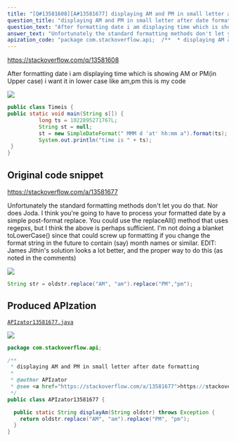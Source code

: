 ```yaml
---
title: "[Q#13581608][A#13581677] displaying AM and PM in small letter after date formatting"
question_title: "displaying AM and PM in small letter after date formatting"
question_text: "After formatting date i am displaying time which is showing AM or PM(in Upper case)  i want it in lower case like am,pm this is my code"
answer_text: "Unfortunately the standard formatting methods don't let you do that. Nor does Joda. I think you're going to have to process your formatted date by a simple post-format replace. You could use the replaceAll() method that uses regepxs, but I think the above is perhaps sufficient. I'm not doing a blanket toLowerCase() since that could screw up formatting if you change the format string in the future to contain (say) month names or similar. EDIT: James Jithin's solution looks a lot better, and the proper way to do this (as noted in the comments)"
apization_code: "package com.stackoverflow.api;  /**  * displaying AM and PM in small letter after date formatting  *  * @author APIzator  * @see <a href=\"https://stackoverflow.com/a/13581677\">https://stackoverflow.com/a/13581677</a>  */ public class APIzator13581677 {    public static String displayAm(String oldstr) throws Exception {     return oldstr.replace(\"AM\", \"am\").replace(\"PM\", \"pm\");   } }"
---
```


https://stackoverflow.com/q/13581608

After formatting date i am displaying time which is showing AM or PM(in Upper case)
 i want it in lower case like am,pm
this is my code


<div class="code-logo"><img src="/stackoverflow.png" /></div>

```java
public class Timeis {
public static void main(String s[]) {
          long ts = 1022895271767L;
          String st = null;  
          st = new SimpleDateFormat(" MMM d 'at' hh:mm a").format(ts);
          System.out.println("time is " + ts);  
 }
}
```


## Original code snippet

https://stackoverflow.com/a/13581677

Unfortunately the standard formatting methods don&#x27;t let you do that. Nor does Joda. I think you&#x27;re going to have to process your formatted date by a simple post-format replace.
You could use the replaceAll() method that uses regepxs, but I think the above is perhaps sufficient. I&#x27;m not doing a blanket toLowerCase() since that could screw up formatting if you change the format string in the future to contain (say) month names or similar.
EDIT: James Jithin&#x27;s solution looks a lot better, and the proper way to do this (as noted in the comments)

<div class="code-logo"><img src="/stackoverflow.png" /></div>

```java
String str = oldstr.replace("AM", "am").replace("PM","pm");
```

## Produced APIzation

[`APIzator13581677.java`](https://github.com/pasqualesalza/apization-temp-data/raw/master/search/APIzator13581677.java)

<div class="code-logo"><img src="/apizator.png" /></div>

```java
package com.stackoverflow.api;

/**
 * displaying AM and PM in small letter after date formatting
 *
 * @author APIzator
 * @see <a href="https://stackoverflow.com/a/13581677">https://stackoverflow.com/a/13581677</a>
 */
public class APIzator13581677 {

  public static String displayAm(String oldstr) throws Exception {
    return oldstr.replace("AM", "am").replace("PM", "pm");
  }
}

```